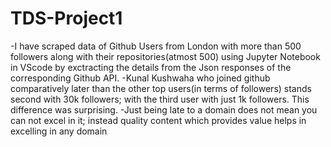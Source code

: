 # TDS-Project1
-I have scraped data of Github Users from London with more than 500 followers along with their repositories(atmost 500) using Jupyter Notebook in VScode by exctracting the details from the Json responses of the corresponding Github API.
-Kunal Kushwaha who joined github comparatively later than the other top users(in terms of followers) stands second with 30k followers; with the third user with just 1k followers. This difference was surprising.
-Just being late to a domain does not mean you can not excel in it; instead quality content which provides value helps in excelling in any domain
